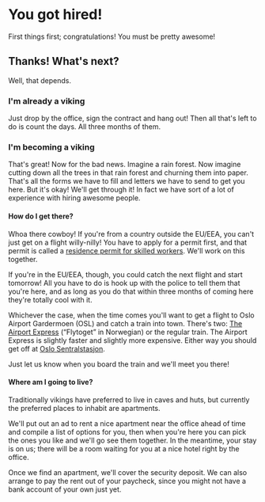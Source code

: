 # You got hired!

First things first; congratulations! You must be pretty awesome!

## Thanks! What's next?

Well, that depends.

### I'm already a viking

Just drop by the office, sign the contract and hang out! Then all that's left to do
is count the days. All three months of them.

### I'm becoming a viking

That's great! Now for the bad news. Imagine a rain forest. Now imagine cutting down all the trees
in that rain forest and churning them into paper. That's all the forms we have to fill and letters
we have to send to get you here. But it's okay! We'll get through it! In fact we have sort of a lot
of experience with hiring awesome people.

#### How do I get there?

Whoa there cowboy! If you're from a country outside the EU/EEA, you can't just get on a flight
willy-nilly! You have to apply for a permit first, and that permit is called a [residence permit for skilled workers](http://www.udi.no/en/want-to-apply/work-immigration/). We'll work on this together.

If you're in the EU/EEA, though, you could catch the next flight and start tomorrow! All you have to do
is hook up with the police to tell them that you're here, and as long as you do that within three months
of coming here they're totally cool with it.

Whichever the case, when the time comes you'll want to get a flight to Oslo Airport Gardermoen (OSL)
and catch a train into town. There's two: [The Airport Express](http://www.flytoget.no/eng/)
(“Flytoget” in Norwegian) or the regular train. The Airport Express is slightly faster and slightly more
expensive. Either way you should get off at [Oslo Sentralstasjon](https://www.google.no/maps/place/Oslo+Sentralstasjon/@59.911032,10.752408,17z).

Just let us know when you board the train and we'll meet you there!

#### Where am I going to live?

Traditionally vikings have preferred to live in caves and huts, but currently the preferred places to
inhabit are apartments.

We'll put out an ad to rent a nice apartment near the office ahead of time and compile a list of options
for you, then when you're here you can pick the ones you like and we'll go see them together. In the meantime,
your stay is on us; there will be a room waiting for you at a nice hotel right by the office.

Once we find an apartment, we'll cover the security deposit. We can also arrange to pay the rent out of your
paycheck, since you might not have a bank account of your own just yet.
